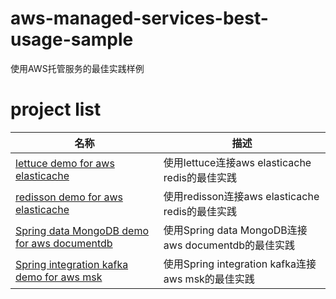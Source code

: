 # aws-managed-services-best-usage-sample
使用AWS托管服务的最佳实践样例

# project list

| 名称                                                                           | 描述                                         |
|------------------------------------------------------------------------------|--------------------------------------------|
| [lettuce demo for aws elasticache](./elasticache/lettuce-demo/)              | 使用lettuce连接aws elasticache redis的最佳实践      |  
| [redisson demo for aws elasticache](./elasticache/redisson-demo/)            | 使用redisson连接aws elasticache redis的最佳实践     |  
| [Spring data MongoDB demo for aws documentdb](./documentdb/documentdb-demo/) | 使用Spring data MongoDB连接aws documentdb的最佳实践 |  
| [Spring integration kafka demo for aws msk](./msk/msk-demo/) | 使用Spring integration kafka连接aws msk的最佳实践 |  
